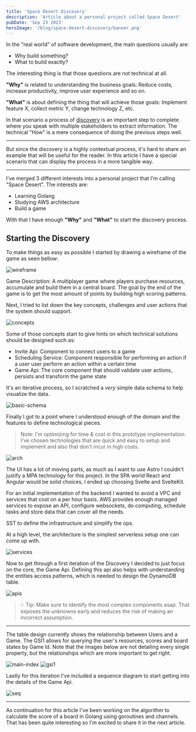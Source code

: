 ```yaml
---
title: 'Space Desert Discovery'
description: 'Article about a personal project called Space Desert'
pubDate: 'Sep 23 2023'
heroImage: '/blog/space-desert-discovery/banner.png'
---
```


In the "real world" of software development, the main questions usually are:

- Why build something?
- What to build exactly?

The interesting thing is that those questions are not technical at all.

**"Why"** is related to understanding the business goals: Reduce costs, increase productivity, improve user experience and so on.

**"What"** is about defining the thing that will achieve those goals: Implement feature X, collect metric Y, change technology Z, etc.

In that scenario a process of <u>discovery</u> is an important step to complete where you speak with multiple stakeholders to extract information. The technical "How" is a mere consequence of doing the previous steps well.

---

But since the discovery is a highly contextual process, it's hard to share an example that will be useful for the reader. In this article I have a special scenario that can display the process in a more tangible way.

---

I've merged 3 different interests into a personal project that I'm calling "Space Desert". The interests are:

- Learning Golang
- Studying AWS architecture
- Build a game

With that I have enough **"Why"** and **"What"** to start the discovery process.

## Starting the Discovery

To make things as easy as possible I started by drawing a wireframe of the game as seen bellow:

![wireframe](/blog/space-desert-discovery/wireframe.png)

Game Description: A multiplayer game where players purchase resources, accumulate and build them in a central board. The goal by the end of the game is to get the most amount of points by building high scoring patterns.

Next, I tried to list down the key concepts, challenges and user actions that the system should support.

![concepts](/blog/space-desert-discovery/concepts.png)

Some of those concepts start to give hints on which technical solutions should be designed such as:
- Invite Api: Component to connect users to a game
- Scheduling Service: Component responsible for performing an action if a user user perform an action within a certain time
- Game Api: The core component that should validate user actions, persists and transform the game state

It's an iterative process, so I scratched a _very_ simple data schema to help visualize the data.

![basic-schema](/blog/space-desert-discovery/basic-schema.png)

Finally I got to a point where I understood enough of the domain and the features to define technological pieces.

> Note: I'm optimizing for time & cost in this prototype implementation. I've chosen technologies that are quick and easy to setup and implement and also that don't incur in high costs.

![arch](/blog/space-desert-discovery/arch.png)

The UI has a lot of moving parts, as much as I want to use Astro I couldn't justify a MPA technology for this project. In the SPA world React and Angular would be solid choices, I ended up choosing Svelte and SvelteKit.

For an initial implementation of the backend I wanted to avoid a VPC and services that cost on a per hour basis. AWS provides enough managed services to expose an API, configure websockets, do computing, schedule tasks and store data that can cover all the needs.

SST to define the infrastructure and simplify the ops.

At a high level, the architecture is the simplest serverless setup one can come up with.

![services](/blog/space-desert-discovery/services.png)

Now to get through a first iteration of the Discovery I decided to just focus on the core, the Game Api. Defining this api also helps with understanding the entities access patterns, which is needed to design the DynamoDB table.

![apis](/blog/space-desert-discovery/apis.png)

> 💡 Tip: Make sure to identify the most complex components asap. That exposes the unknowns early and reduces the risk of making an incorrect assumption.

---

The table design currently shows the relationship between Users and a Game. The GSI1 allows for querying the user's resources, scores and board states by Game Id. Note that the images below are not detailing every single property, but the relationships which are more important to get right.

![main-index](/blog/space-desert-discovery/main-index.png)
![gsi1](/blog/space-desert-discovery/gsi1.png)

Lastly for this iteration I've included a sequence diagram to start getting into the details of the Game Api.

![seq](/blog/space-desert-discovery/seq.png)

---

As continuation for this article I've been working on the algorithm to calculate the score of a board in Golang using goroutines and channels. That has been quite interesting so I'm excited to share it in the next article.


